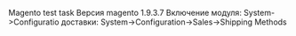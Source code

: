 Magento test task
Версия magento 1.9.3.7
Включение модуля: System->Configuratio доставки: System->Configuration->Sales->Shipping Methods
